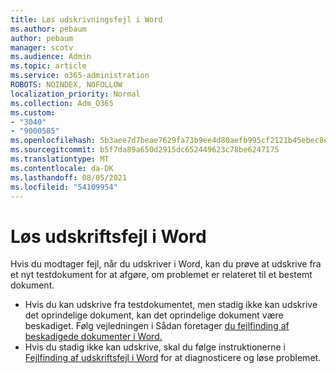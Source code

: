 ```yaml
---
title: Løs udskrivningsfejl i Word
ms.author: pebaum
author: pebaum
manager: scotv
ms.audience: Admin
ms.topic: article
ms.service: o365-administration
ROBOTS: NOINDEX, NOFOLLOW
localization_priority: Normal
ms.collection: Adm_O365
ms.custom:
- "3040"
- "9000585"
ms.openlocfilehash: 5b3aee7d7beae7629fa73b9ee4d80aefb995cf2121b45ebec8e224c28c99489e
ms.sourcegitcommit: b5f7da89a650d2915dc652449623c78be6247175
ms.translationtype: MT
ms.contentlocale: da-DK
ms.lasthandoff: 08/05/2021
ms.locfileid: "54109954"
---
```

# <a name="resolving-print-failures-in-word"></a>Løs udskriftsfejl i Word

Hvis du modtager fejl, når du udskriver i Word, kan du prøve at udskrive fra et nyt testdokument for at afgøre, om problemet er relateret til et bestemt dokument.

- Hvis du kan udskrive fra testdokumentet, men stadig ikke kan udskrive det oprindelige dokument, kan det oprindelige dokument være beskadiget. Følg vejledningen i Sådan foretager [du fejlfinding af beskadigede dokumenter i Word.](https://docs.microsoft.com/office/troubleshoot/word/damaged-documents-in-word#update-microsoft-office-and-windows)
- Hvis du stadig ikke kan udskrive, skal du følge instruktionerne i [Fejlfinding af udskriftsfejl i Word](https://docs.microsoft.com/office/troubleshoot/word/print-failures-in-word) for at diagnosticere og løse problemet.